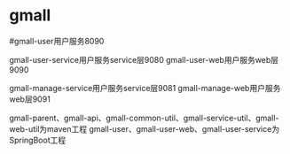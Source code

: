 # gmall

#gmall-user用户服务8090

gmall-user-service用户服务service层9080
gmall-user-web用户服务web层9090

gmall-manage-service用户服务service层9081
gmall-manage-web用户服务web层9091


gmall-parent、gmall-api、gmall-common-util、gmall-service-util、gmall-web-util为maven工程
gmall-user、gmall-user-web、gmall-user-service为SpringBoot工程

